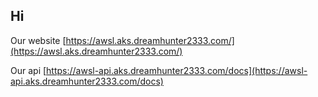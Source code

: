 ## Hi 

Our website [https://awsl.aks.dreamhunter2333.com/](https://awsl.aks.dreamhunter2333.com/)

Our api [https://awsl-api.aks.dreamhunter2333.com/docs](https://awsl-api.aks.dreamhunter2333.com/docs)

<!--

**Here are some ideas to get you started:**

🙋‍♀️ A short introduction - what is your organization all about?
🌈 Contribution guidelines - how can the community get involved?
👩‍💻 Useful resources - where can the community find your docs? Is there anything else the community should know?
🍿 Fun facts - what does your team eat for breakfast?
🧙 Remember, you can do mighty things with the power of [Markdown](https://docs.github.com/github/writing-on-github/getting-started-with-writing-and-formatting-on-github/basic-writing-and-formatting-syntax)
-->
